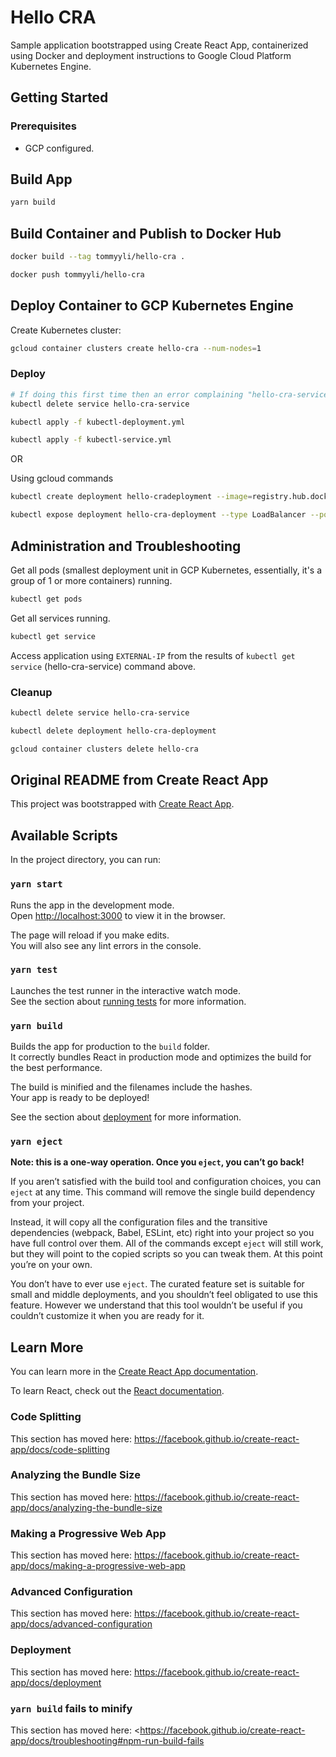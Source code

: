 # Hello CRA

Sample application bootstrapped using Create React App, containerized using Docker and deployment instructions
to Google Cloud Platform Kubernetes Engine.

## Getting Started

### Prerequisites

* GCP configured.

## Build App

```bash
yarn build
```

## Build Container and Publish to Docker Hub

```bash
docker build --tag tommyyli/hello-cra .

docker push tommyyli/hello-cra
```

## Deploy Container to GCP Kubernetes Engine

Create Kubernetes cluster:

```bash
gcloud container clusters create hello-cra --num-nodes=1
```

### Deploy

```bash
# If doing this first time then an error complaining "hello-cra-service" not found
kubectl delete service hello-cra-service

kubectl apply -f kubectl-deployment.yml

kubectl apply -f kubectl-service.yml
```

OR

Using gcloud commands

```bash
kubectl create deployment hello-cradeployment --image=registry.hub.docker.com/tommyyli/hello-cra

kubectl expose deployment hello-cra-deployment --type LoadBalancer --port 80 --target-port 5000
```

## Administration and Troubleshooting

Get all pods (smallest deployment unit in GCP Kubernetes, essentially, it's a group of 1 or more containers) running.

```bash
kubectl get pods
```

Get all services running.

```bash
kubectl get service
```

Access application using `EXTERNAL-IP` from the results of `kubectl get service` (hello-cra-service) command above.

### Cleanup

```bash
kubectl delete service hello-cra-service

kubectl delete deployment hello-cra-deployment

gcloud container clusters delete hello-cra
```

## Original README from Create React App

This project was bootstrapped with [Create React App](https://github.com/facebook/create-react-app).

## Available Scripts

In the project directory, you can run:

### `yarn start`

Runs the app in the development mode.<br />
Open [http://localhost:3000](http://localhost:3000) to view it in the browser.

The page will reload if you make edits.<br />
You will also see any lint errors in the console.

### `yarn test`

Launches the test runner in the interactive watch mode.<br />
See the section about [running tests](https://facebook.github.io/create-react-app/docs/running-tests) for more information.

### `yarn build`

Builds the app for production to the `build` folder.<br />
It correctly bundles React in production mode and optimizes the build for the best performance.

The build is minified and the filenames include the hashes.<br />
Your app is ready to be deployed!

See the section about [deployment](https://facebook.github.io/create-react-app/docs/deployment) for more information.

### `yarn eject`

**Note: this is a one-way operation. Once you `eject`, you can’t go back!**

If you aren’t satisfied with the build tool and configuration choices, you can `eject` at any time. This command will remove the single build dependency from your project.

Instead, it will copy all the configuration files and the transitive dependencies (webpack, Babel, ESLint, etc) right into your project so you have full control over them. All of the commands except `eject` will still work, but they will point to the copied scripts so you can tweak them. At this point you’re on your own.

You don’t have to ever use `eject`. The curated feature set is suitable for small and middle deployments, and you shouldn’t feel obligated to use this feature. However we understand that this tool wouldn’t be useful if you couldn’t customize it when you are ready for it.

## Learn More

You can learn more in the [Create React App documentation](https://facebook.github.io/create-react-app/docs/getting-started).

To learn React, check out the [React documentation](https://reactjs.org/).

### Code Splitting

This section has moved here: <https://facebook.github.io/create-react-app/docs/code-splitting>

### Analyzing the Bundle Size

This section has moved here: <https://facebook.github.io/create-react-app/docs/analyzing-the-bundle-size>

### Making a Progressive Web App

This section has moved here: <https://facebook.github.io/create-react-app/docs/making-a-progressive-web-app>

### Advanced Configuration

This section has moved here: <https://facebook.github.io/create-react-app/docs/advanced-configuration>

### Deployment

This section has moved here: <https://facebook.github.io/create-react-app/docs/deployment>

### `yarn build` fails to minify

This section has moved here: <<https://facebook.github.io/create-react-app/docs/troubleshooting#npm-run-build-fails>
